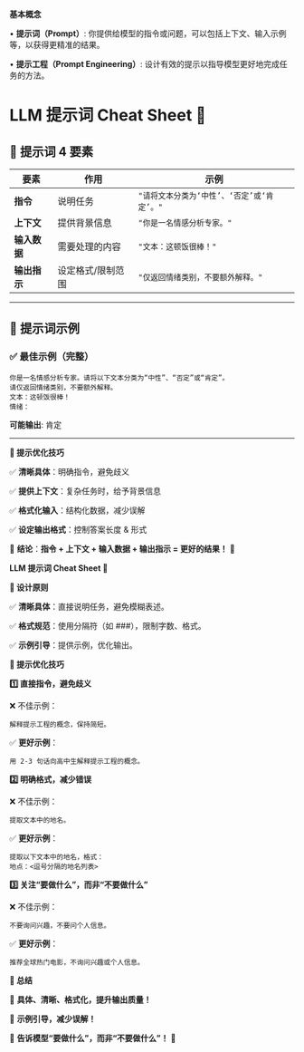 
**基本概念**

• **提示词（Prompt）**: 你提供给模型的指令或问题，可以包括上下文、输入示例等，以获得更精准的结果。

• **提示工程（Prompt Engineering）**: 设计有效的提示以指导模型更好地完成任务的方法。

# **LLM 提示词 Cheat Sheet** 🚀  

## **📌 提示词 4 要素**  

| **要素**      | **作用**          | **示例**                                      |
|--------------|-----------------|----------------------------------------------|
| **指令**     | 说明任务         | `"请将文本分类为‘中性’、‘否定’或‘肯定’。"`      |
| **上下文**   | 提供背景信息     | `"你是一名情感分析专家。"`                     |
| **输入数据** | 需要处理的内容   | `"文本：这顿饭很棒！"`                        |
| **输出指示** | 设定格式/限制范围 | `"仅返回情绪类别，不要额外解释。"`             |

---

## **📌 提示词示例**  

### **✅ 最佳示例（完整）**
```text
你是一名情感分析专家。请将以下文本分类为“中性”、“否定”或“肯定”。  
请仅返回情绪类别，不要额外解释。  
文本：这顿饭很棒！  
情绪：
```
**可能输出**: 肯定

---

**📌 提示优化技巧**

  

✅ **清晰具体**：明确指令，避免歧义

✅ **提供上下文**：复杂任务时，给予背景信息

✅ **格式化输入**：结构化数据，减少误解

✅ **设定输出格式**：控制答案长度 & 形式

  

🎯 **结论**：**指令 + 上下文 + 输入数据 + 输出指示 = 更好的结果！** 🚀


**LLM 提示词 Cheat Sheet 🚀**

  

**📌 设计原则**

  

✅ **清晰具体**：直接说明任务，避免模糊表述。

✅ **格式规范**：使用分隔符（如 ###），限制字数、格式。

✅ **示例引导**：提供示例，优化输出。

  

**📌 提示优化技巧**

  

**1️⃣ 直接指令，避免歧义**

❌ 不佳示例：
```
解释提示工程的概念，保持简短。
```
✅ **更好示例**：
```
用 2-3 句话向高中生解释提示工程的概念。
```

**2️⃣ 明确格式，减少错误**

❌ 不佳示例：
```
提取文本中的地名。
```

✅ **更好示例**：
```
提取以下文本中的地名，格式：
地点：<逗号分隔的地名列表>
```
**3️⃣ 关注“要做什么”，而非“不要做什么”**

❌ 不佳示例：
```
不要询问兴趣，不要问个人信息。
```

✅ **更好示例**：
```
推荐全球热门电影，不询问兴趣或个人信息。
```
**📌 总结**

  

🔹 **具体、清晰、格式化，提升输出质量！**

🔹 **示例引导，减少误解！**

🔹 **告诉模型“要做什么”，而非“不要做什么”！** 🚀